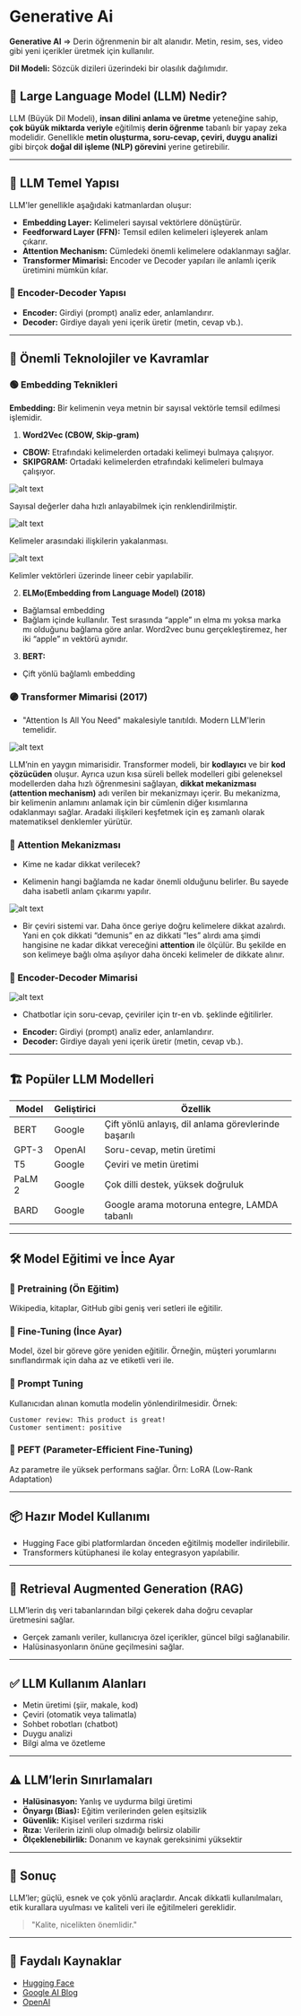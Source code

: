 # Generative Ai

**Generative AI** => Derin öğrenmenin bir alt alanıdır. Metin, resim, ses, video gibi yeni içerikler üretmek için kullanılır.

**Dil Modeli:** Sözcük dizileri üzerindeki bir olasılık dağılımıdır.

## 📌 Large Language Model (LLM) Nedir?

LLM (Büyük Dil Modeli), **insan dilini anlama ve üretme** yeteneğine sahip, **çok büyük miktarda veriyle** eğitilmiş **derin öğrenme** tabanlı bir yapay zeka modelidir. Genellikle **metin oluşturma, soru-cevap, çeviri, duygu analizi** gibi birçok **doğal dil işleme (NLP) görevini** yerine getirebilir.

---

## 🧠 LLM Temel Yapısı

LLM'ler genellikle aşağıdaki katmanlardan oluşur:

* **Embedding Layer:** Kelimeleri sayısal vektörlere dönüştürür.
* **Feedforward Layer (FFN):** Temsil edilen kelimeleri işleyerek anlam çıkarır.
* **Attention Mechanism:** Cümledeki önemli kelimelere odaklanmayı sağlar.
* **Transformer Mimarisi:** Encoder ve Decoder yapıları ile anlamlı içerik üretimini mümkün kılar.

### 🔄 Encoder-Decoder Yapısı

* **Encoder:** Girdiyi (prompt) analiz eder, anlamlandırır.
* **Decoder:** Girdiye dayalı yeni içerik üretir (metin, cevap vb.).

---

## 🧰 Önemli Teknolojiler ve Kavramlar

### 🟢 Embedding Teknikleri

**Embedding:** Bir kelimenin veya metnin bir sayısal vektörle temsil edilmesi işlemidir.


1) **Word2Vec (CBOW, Skip-gram)**

- **CBOW:** Etrafındaki kelimelerden ortadaki kelimeyi bulmaya çalışıyor.
- **SKIPGRAM:** Ortadaki kelimelerden etrafındaki kelimeleri bulmaya çalışıyor.

![alt text](images/word2vec1.png)

Sayısal değerler daha hızlı anlayabilmek için renklendirilmiştir.

![alt text](images/word2vec2.png)

Kelimeler arasındaki ilişkilerin yakalanması.

![alt text](images/word2vec3.png)

Kelimler vektörleri üzerinde lineer cebir yapılabilir.

2) **ELMo(Embedding from Language Model) (2018)** 

- Bağlamsal embedding
- Bağlam içinde kullanılır. Test sırasında “apple” ın elma mı yoksa marka mı olduğunu bağlama göre anlar. Word2vec bunu gerçekleştiremez, her iki “apple” ın vektörü aynıdır.

3) **BERT:** 
- Çift yönlü bağlamlı embedding

### 🟣 Transformer Mimarisi (2017)

- "Attention Is All You Need" makalesiyle tanıtıldı. Modern LLM'lerin temelidir.

![alt text](images/transformer.png)

LLM’nin en yaygın mimarisidir. Transformer modeli, bir **kodlayıcı** ve bir **kod çözücüden** oluşur. Ayrıca uzun kısa süreli bellek modelleri gibi geleneksel modellerden daha hızlı öğrenmesini sağlayan, **dikkat mekanizması (attention mechanism)** adı verilen bir mekanizmayı içerir. Bu mekanizma, bir kelimenin anlamını anlamak için bir cümlenin diğer kısımlarına odaklanmayı sağlar. Aradaki ilişkileri keşfetmek için eş zamanlı olarak matematiksel denklemler yürütür. 

### 🧲 Attention Mekanizması

- Kime ne kadar dikkat verilecek?

- Kelimenin hangi bağlamda ne kadar önemli olduğunu belirler. Bu sayede daha isabetli anlam çıkarımı yapılır.

![alt text](images/attention.png)

- Bir çeviri sistemi var. Daha önce geriye doğru kelimelere dikkat azalırdı. Yani en çok dikkati “demunis” en az dikkati “les” alırdı ama şimdi hangisine ne kadar dikkat vereceğini **attention** ile ölçülür. Bu şekilde en son kelimeye bağlı olma aşılıyor daha önceki kelimeler de dikkate alınır.

### 🧲 Encoder-Decoder Mimarisi 

![alt text](images/encoder_decoder.png)

- Chatbotlar için soru-cevap, çeviriler için tr-en vb. şeklinde eğitilirler.
* **Encoder:** Girdiyi (prompt) analiz eder, anlamlandırır.
* **Decoder:** Girdiye dayalı yeni içerik üretir (metin, cevap vb.).

---

## 🏗️ Popüler LLM Modelleri

| Model  | Geliştirici | Özellik                                              |
| ------ | ----------- | ---------------------------------------------------- |
| BERT   | Google      | Çift yönlü anlayış, dil anlama görevlerinde başarılı |
| GPT-3  | OpenAI      | Soru-cevap, metin üretimi                            |
| T5     | Google      | Çeviri ve metin üretimi                              |
| PaLM 2 | Google      | Çok dilli destek, yüksek doğruluk                    |
| BARD   | Google      | Google arama motoruna entegre, LAMDA tabanlı         |

---

## 🛠️ Model Eğitimi ve İnce Ayar

### 🔹 Pretraining (Ön Eğitim)

Wikipedia, kitaplar, GitHub gibi geniş veri setleri ile eğitilir.

### 🔹 Fine-Tuning (İnce Ayar)

Model, özel bir göreve göre yeniden eğitilir. Örneğin, müşteri yorumlarını sınıflandırmak için daha az ve etiketli veri ile.

### 🔹 Prompt Tuning

Kullanıcıdan alınan komutla modelin yönlendirilmesidir. Örnek:

```
Customer review: This product is great!
Customer sentiment: positive
```

### 🔹 PEFT (Parameter-Efficient Fine-Tuning)

Az parametre ile yüksek performans sağlar. Örn: LoRA (Low-Rank Adaptation)

---

## 📦 Hazır Model Kullanımı

* Hugging Face gibi platformlardan önceden eğitilmiş modeller indirilebilir.
* Transformers kütüphanesi ile kolay entegrasyon yapılabilir.

---

## 🧪 Retrieval Augmented Generation (RAG)

LLM’lerin dış veri tabanlarından bilgi çekerek daha doğru cevaplar üretmesini sağlar.

* Gerçek zamanlı veriler, kullanıcıya özel içerikler, güncel bilgi sağlanabilir.
* Halüsinasyonların önüne geçilmesini sağlar.

---

## ✅ LLM Kullanım Alanları

* Metin üretimi (şiir, makale, kod)
* Çeviri (otomatik veya talimatla)
* Sohbet robotları (chatbot)
* Duygu analizi
* Bilgi alma ve özetleme

---

## ⚠️ LLM’lerin Sınırlamaları

* **Halüsinasyon:** Yanlış ve uydurma bilgi üretimi
* **Önyargı (Bias):** Eğitim verilerinden gelen eşitsizlik
* **Güvenlik:** Kişisel verileri sızdırma riski
* **Rıza:** Verilerin izinli olup olmadığı belirsiz olabilir
* **Ölçeklenebilirlik:** Donanım ve kaynak gereksinimi yüksektir

---

## 📌 Sonuç

LLM’ler; güçlü, esnek ve çok yönlü araçlardır. Ancak dikkatli kullanılmaları, etik kurallara uyulması ve kaliteli veri ile eğitilmeleri gereklidir.

> "Kalite, nicelikten önemlidir."

---

## 🔗 Faydalı Kaynaklar

* [Hugging Face](https://huggingface.co/)
* [Google AI Blog](https://ai.googleblog.com/)
* [OpenAI](https://openai.com/)
